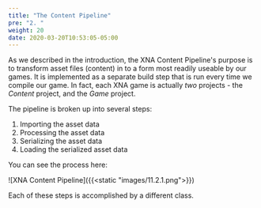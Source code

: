 ```yaml
---
title: "The Content Pipeline"
pre: "2. "
weight: 20
date: 2020-03-20T10:53:05-05:00
---
```


As we described in the introduction, the XNA Content Pipeline's purpose is to transform asset files (content) in to a form most readily useable by our games. It is implemented as a separate build step that is run every time we compile our game. In fact, each XNA game is actually _two_ projects - the _Content_ project, and the _Game_ project.

The pipeline is broken up into several steps:
1. Importing the asset data
2. Processing the asset data
3. Serializing the asset data 
4. Loading the serialized asset data

You can see the process here:

![XNA Content Pipeline]({{<static "images/11.2.1.png">}})

Each of these steps is accomplished by a different class.